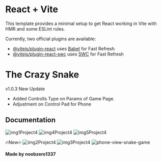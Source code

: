 # React + Vite

This template provides a minimal setup to get React working in Vite with HMR and some ESLint rules.

Currently, two official plugins are available:

- [@vitejs/plugin-react](https://github.com/vitejs/vite-plugin-react/blob/main/packages/plugin-react/README.md) uses [Babel](https://babeljs.io/) for Fast Refresh
- [@vitejs/plugin-react-swc](https://github.com/vitejs/vite-plugin-react-swc) uses [SWC](https://swc.rs/) for Fast Refresh


# The Crazy Snake

v1.0.3
New Update
- Added Controlls Type on Params of Game Page.
- Adjustment on Control Pad for Phone

## Documentation
![img1Project4](https://github.com/user-attachments/assets/81cb31dc-d94e-4b09-8cad-d2d28f4e706b)
![img4Project4](https://github.com/user-attachments/assets/bc23432d-121c-4773-ae29-a8b581066b95)
![img5Project4](https://github.com/user-attachments/assets/7035b3f2-dade-4d5d-93e8-61f184a6247e)

🔥New🔥
![img2Project4](https://github.com/user-attachments/assets/c2c9c86f-6890-49d0-975a-b9082ccf4713)
![img3Project4](https://github.com/user-attachments/assets/7e8f365a-d81a-4299-acc4-8b2c9d739562)
![phone-view-snake-game](https://github.com/user-attachments/assets/27845e9e-8340-48d9-a948-e321d87447bc)


#### Made by noobzero1337
